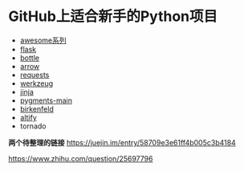# GitHub上适合新手的Python项目

* [awesome系列](https://github.com/vinta/awesome-python)
* [flask](https://github.com/pallets/flask)
* [bottle](https://github.com/bottlepy/bottle)
* [arrow](https://github.com/crsmithdev/arrow)
* [requests](https://github.com/kennethreitz/requests)
* [werkzeug](https://github.com/pallets/werkzeug)
* [jinja](https://github.com/pallets/jinja)
* [pygments-main](https://bitbucket.org/birkenfeld/pygments-main)
* [birkenfeld](https://bitbucket.org/birkenfeld/sphinx)
* [altify](https://github.com/ParhamP/altify)
* tornado

**两个待整理的链接**
https://juejin.im/entry/58709e3e61ff4b005c3b4184

https://www.zhihu.com/question/25697796
